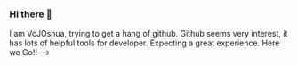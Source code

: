 ### Hi there 👋

I am VcJOshua,
trying to get a hang of github.
Github seems very interest,
it has lots of helpful tools for developer.
Expecting a great experience.
Here we Go!!
-->
